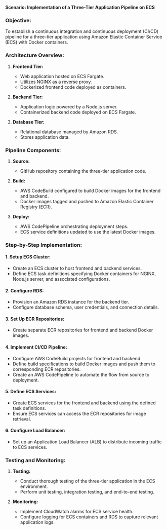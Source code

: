 **Scenario: Implementation of a Three-Tier Application Pipeline on ECS**

### Objective:
To establish a continuous integration and continuous deployment (CI/CD) pipeline for a three-tier application using Amazon Elastic Container Service (ECS) with Docker containers.

### Architecture Overview:
1. **Frontend Tier:**
   - Web application hosted on ECS Fargate.
   - Utilizes NGINX as a reverse proxy.
   - Dockerized frontend code deployed as containers.

2. **Backend Tier:**
   - Application logic powered by a Node.js server.
   - Containerized backend code deployed on ECS Fargate.

3. **Database Tier:**
   - Relational database managed by Amazon RDS.
   - Stores application data.

### Pipeline Components:
1. **Source:**
   - GitHub repository containing the three-tier application code.

2. **Build:**
   - AWS CodeBuild configured to build Docker images for the frontend and backend.
   - Docker images tagged and pushed to Amazon Elastic Container Registry (ECR).

3. **Deploy:**
   - AWS CodePipeline orchestrating deployment steps.
   - ECS service definitions updated to use the latest Docker images.

### Step-by-Step Implementation:

#### 1. Setup ECS Cluster:
   - Create an ECS cluster to host frontend and backend services.
   - Define ECS task definitions specifying Docker containers for NGINX, Node.js server, and associated configurations.

#### 2. Configure RDS:
   - Provision an Amazon RDS instance for the backend tier.
   - Configure database schema, user credentials, and connection details.

#### 3. Set Up ECR Repositories:
   - Create separate ECR repositories for frontend and backend Docker images.

#### 4. Implement CI/CD Pipeline:
   - Configure AWS CodeBuild projects for frontend and backend.
   - Define build specifications to build Docker images and push them to corresponding ECR repositories.
   - Create an AWS CodePipeline to automate the flow from source to deployment.

#### 5. Define ECS Services:
   - Create ECS services for the frontend and backend using the defined task definitions.
   - Ensure ECS services can access the ECR repositories for image retrieval.

#### 6. Configure Load Balancer:
   - Set up an Application Load Balancer (ALB) to distribute incoming traffic to ECS services.

### Testing and Monitoring:
1. **Testing:**
   - Conduct thorough testing of the three-tier application in the ECS environment.
   - Perform unit testing, integration testing, and end-to-end testing.

2. **Monitoring:**
   - Implement CloudWatch alarms for ECS service health.
   - Configure logging for ECS containers and RDS to capture relevant application logs.

